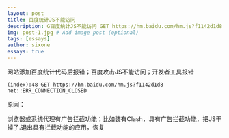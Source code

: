 ```yaml
---
layout: post
title: 百度统计JS不能访问
description: G百度统计JS不能访问 GET https://hm.baidu.com/hm.js?f1142d1d8 net::ERR_CONNECTION_CLOSED
img: post-1.jpg # Add image post (optional)
tags: [essays]
author: sixone
essays: true
---
```


网站添加百度统计代码后报错；百度攻击JS不能访问；开发者工具报错

```
(index):48 GET https://hm.baidu.com/hm.js?f1142d1d8 net::ERR_CONNECTION_CLOSED
```

原因：

浏览器或系统代理有广告拦截功能；比如装有Clash，具有广告拦截功能，把JS干掉了.退出具有拦截功能的应用，恢复
